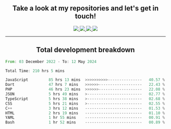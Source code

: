 <h2 align="center">
  Take a look at my repositories and let's get in touch!
</h2>
<p align="center">
  <a href="https://www.instagram.com/rayhanarkan?igsh=MXM3dHhmMTZ3ZWVsaA==">
    <img src="https://img.icons8.com/material-outlined/30/689d6a/instagram.png"/>
  </a>
  <a href="https://www.linkedin.com/in/rayhanarkan/">
    <img src="https://img.icons8.com/material-outlined/30/689d6a/linkedin.png"/>
  </a>
  <a href="">
    <img src="https://img.icons8.com/material-outlined/30/689d6a/geography.png"/>
  </a>
  <a href="mailto:rayhanarkan30@gmail.com">
    <img src="https://img.icons8.com/material-outlined/30/689d6a/email.png"/>
  </a>
</p>

---

<h2 align="center">Total development breakdown</h2>

<p align="center">
<!--START_SECTION:waka-->

```rust
From: 03 December 2022 - To: 12 May 2024

Total Time: 210 hrs 5 mins

JavaScript         85 hrs 13 mins  >>>>>>>>>>---------------   40.57 %
Dart               47 hrs 7 mins   >>>>>>-------------------   22.43 %
PHP                46 hrs 23 mins  >>>>>>-------------------   22.08 %
JSON               5 hrs 49 mins   >------------------------   02.77 %
TypeScript         5 hrs 38 mins   >------------------------   02.68 %
CSS                5 hrs 21 mins   >------------------------   02.55 %
C++                3 hrs 12 mins   -------------------------   01.53 %
HTML               2 hrs 19 mins   -------------------------   01.10 %
YAML               1 hr 55 mins    -------------------------   00.91 %
Bash               1 hr 52 mins    -------------------------   00.89 %
```

<!--END_SECTION:waka-->
</p>
